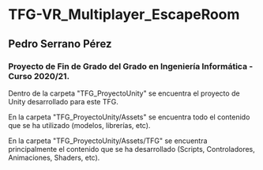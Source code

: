 # TFG-VR_Multiplayer_EscapeRoom
## Pedro Serrano Pérez
### Proyecto de Fin de Grado del Grado en Ingeniería Informática - Curso 2020/21.

Dentro de la carpeta "TFG_ProyectoUnity" se encuentra el proyecto de Unity desarrollado para este TFG.

En la carpeta "TFG_ProyectoUnity/Assets" se encuentra todo el contenido que se ha utilizado (modelos, librerías, etc).

En la carpeta "TFG_ProyectoUnity/Assets/TFG" se encuentra principalmente el contenido que se ha desarrollado (Scripts, Controladores, Animaciones, Shaders, etc).
